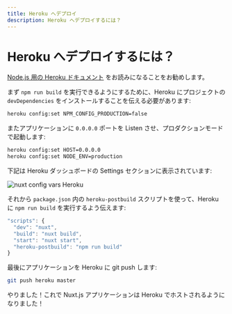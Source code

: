 ```yaml
---
title: Heroku へデプロイ
description: Heroku へデプロイするには？
---
```


# Heroku へデプロイするには？

[Node.js 用の Heroku ドキュメント](https://devcenter.heroku.com/articles/nodejs-support) をお読みになることをお勧めします。

まず `npm run build` を実行できるようにするために、Heroku にプロジェクトの `devDependencies` をインストールすることを伝える必要があります:

```bash
heroku config:set NPM_CONFIG_PRODUCTION=false
```

またアプリケーションに `0.0.0.0` ポートを Listen させ、プロダクションモードで起動します:

```bash
heroku config:set HOST=0.0.0.0
heroku config:set NODE_ENV=production
```

下記は Heroku ダッシュボードの Settings セクションに表示されています:

 ![nuxt config vars Heroku](https://i.imgur.com/EEKl6aS.png)

それから `package.json` 内の `heroku-postbuild` スクリプトを使って、Heroku に `npm run build` を実行するよう伝えます:

```js
"scripts": {
  "dev": "nuxt",
  "build": "nuxt build",
  "start": "nuxt start",
  "heroku-postbuild": "npm run build"
}
```

最後にアプリケーションを Heroku に git push します:

```bash
git push heroku master
```

やりました！これで Nuxt.js アプリケーションは Heroku でホストされるようになりました！
